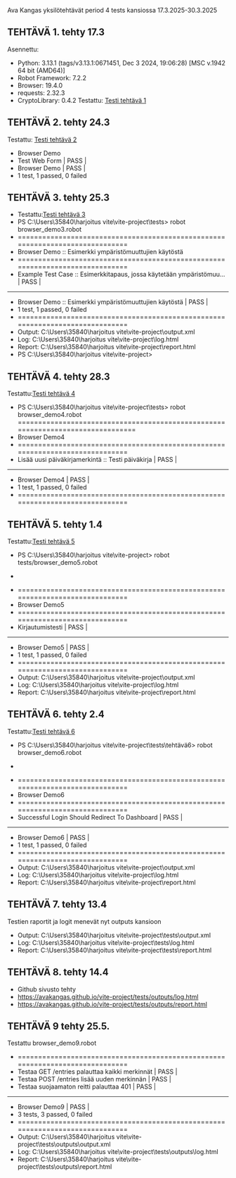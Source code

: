 Ava Kangas yksilötehtävät period 4 tests kansiossa 17.3.2025-30.3.2025

## TEHTÄVÄ 1. tehty 17.3
Asennettu:
- Python: 3.13.1 (tags/v3.13.1:0671451, Dec  3 2024, 19:06:28) [MSC v.1942 64 bit (AMD64)]
- Robot Framework: 7.2.2
- Browser: 19.4.0
- requests: 2.32.3
- CryptoLibrary: 0.4.2
Testattu: [Testi tehtävä 1](.tehtävä1)

## TEHTÄVÄ 2. tehty 24.3
Testattu: [Testi tehtävä 2](.tehtävä2)
- Browser Demo
- Test Web Form                                                         | PASS |
- Browser Demo                                                          | PASS |
- 1 test, 1 passed, 0 failed

## TEHTÄVÄ 3. tehty 25.3
- Testattu:[Testi tehtävä 3](.tehtävä3)
- PS C:\Users\35840\harjoitus vite\vite-project\tests> robot browser_demo3.robot
- ==============================================================================
- Browser Demo :: Esimerkki ympäristömuuttujien käytöstä
- ==============================================================================
- Example Test Case :: Esimerkkitapaus, jossa käytetään ympäristömuu... | PASS |
- ------------------------------------------------------------------------------
- Browser Demo :: Esimerkki ympäristömuuttujien käytöstä                | PASS |
- 1 test, 1 passed, 0 failed
- ==============================================================================
- Output:  C:\Users\35840\harjoitus vite\vite-project\output.xml
- Log:     C:\Users\35840\harjoitus vite\vite-project\log.html
- Report:  C:\Users\35840\harjoitus vite\vite-project\report.html
- PS C:\Users\35840\harjoitus vite\vite-project> 

## TEHTÄVÄ 4. tehty 28.3
Testattu:[Testi tehtävä 4](.tehtävä4) 
- PS C:\Users\35840\harjoitus vite\vite-project\tests> robot browser_demo4.robot
================================================================================
- Browser Demo4
- ==============================================================================
- Lisää uusi päiväkirjamerkintä :: Testi päiväkirja                       | PASS |
- ------------------------------------------------------------------------------
- Browser Demo4                                                           | PASS |
- 1 test, 1 passed, 0 failed
- ==============================================================================

## TEHTÄVÄ 5. tehty 1.4
Testattu:[Testi tehtävä 5](.tehtävä5) 
- PS C:\Users\35840\harjoitus vite\vite-project> robot tests/browser_demo5.robot
- >>
- ==============================================================================  
- Browser Demo5  
- ==============================================================================  
- Kirjautumistesti                                                      | PASS |  
- ------------------------------------------------------------------------------  
- Browser Demo5                                                         | PASS |  
- 1 test, 1 passed, 0 failed  
- ==============================================================================  
- Output:  C:\Users\35840\harjoitus vite\vite-project\output.xml  
- Log:     C:\Users\35840\harjoitus vite\vite-project\log.html  
- Report:  C:\Users\35840\harjoitus vite\vite-project\report.html  

## TEHTÄVÄ 6. tehty 2.4
Testattu:[Testi tehtävä 6](.tehtävä6)
- PS C:\Users\35840\harjoitus vite\vite-project\tests\tehtävä6> robot browser_demo6.robot
- >>
- ==============================================================================
- Browser Demo6
- ==============================================================================
- Successful Login Should Redirect To Dashboard                          | PASS |
- ------------------------------------------------------------------------------
- Browser Demo6                                                          | PASS |
- 1 test, 1 passed, 0 failed
- ==============================================================================
- Output:  C:\Users\35840\harjoitus vite\vite-project\output.xml
- Log:     C:\Users\35840\harjoitus vite\vite-project\log.html
- Report:  C:\Users\35840\harjoitus vite\vite-project\report.html

## TEHTÄVÄ 7. tehty 13.4
Testien raportit ja logit menevät nyt outputs kansioon
- Output:  C:\Users\35840\harjoitus vite\vite-project\tests\output.xml
- Log:     C:\Users\35840\harjoitus vite\vite-project\tests\log.html
- Report:  C:\Users\35840\harjoitus vite\vite-project\tests\report.html

## TEHTÄVÄ 8. tehty 14.4
- Github sivusto tehty 
- https://avakangas.github.io/vite-project/tests/outputs/log.html
- https://avakangas.github.io/vite-project/tests/outputs/report.html

## TEHTÄVÄ 9 tehty 25.5.
Testattu browser_demo9.robot
- ==============================================================================
- Testaa GET /entries palauttaa kaikki merkinnät                | PASS |
- Testaa POST /entries lisää uuden merkinnän                    | PASS |
- Testaa suojaamaton reitti palauttaa 401                       | PASS |
- ------------------------------------------------------------------------------
- Browser Demo9                                                 | PASS |
- 3 tests, 3 passed, 0 failed
- ==============================================================================
- Output:  C:\Users\35840\harjoitus vite\vite-project\tests\outputs\output.xml
- Log:     C:\Users\35840\harjoitus vite\vite-project\tests\outputs\log.html  
- Report:  C:\Users\35840\harjoitus vite\vite-project\tests\outputs\report.html
